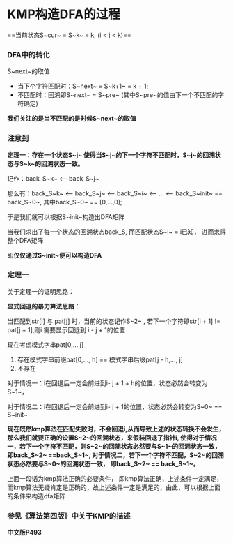 # KMP构造DFA的过程

==当前状态S~cur~ = S~k~ = k, (i < j < k)==

### DFA中的转化

S~next~的取值

- 当下个字符匹配时：S~next~ = S~k+1~ = k + 1;
- 不匹配时：回溯即S~next~ = S~pre~ (其中S~pre~的值由下一个不匹配的字符确定)

**我们关注的是当不匹配的是时候S~next~的取值**

### 注意到

**定理一**：**存在一个状态S~j~ 使得当S~j~的下一个字符不匹配时，S~j~的回溯状态与S~k~的回溯状态一致。**

记作：back_S~k~ <-- back_S~j~

那么有：back_S~k~ <-- back_S~j~ <-- back_S~i~ <-- ... <-- back_S~init~ == back_S~0~, 其中back_S~0~ == [0,...,0];

于是我们就可以根据S~init~构造出DFA矩阵

当我们求出了每一个状态的回溯状态back_S, 而匹配状态S~i~ = i已知， 进而求得整个DFA矩阵

即**仅仅通过S~init~便可以构造DFA**

### 定理一

关于定理一的证明思路：

**显式回退的暴力算法思路**：

当匹配到str[i] 与 pat[j] 时，当前的状态记作S~2~ , 若下一个字符即str[i + 1] != pat[j + 1],则i 需要显示回退到 i - j + 1的位置

现在考虑模式字串pat[0,... j]

1. 存在模式字串前缀pat[0,..., h] == 模式字串后缀pat[j - h,..., j]
2. 不存在

对于情况一：i在回退后一定会前进到i- j + 1 + h的位置，状态必然会转变为S~1~，

对于情况二：i在回退后一定会前进到i- j + 1的位置，状态必然会转变为S~0~ == S~init~

**现在既然kmp算法在匹配失败时，不会回退i,从而导致上述的状态转换不会发生，那么我们就要正确的设置S~2~的回溯状态，来假装回退了指针i, 使得对于情况一，若下一个字符不匹配，则S~2~的回溯状态必然要与S~1~的回溯状态一致，即back_S~2~ ==back_S~1~, 对于情况二，若下一个字符不匹配，S~2~的回溯状态必然要与S~0~的回溯状态一致， 即back_S~2~ == back_S~1~。**

上面一段话为kmp算法正确的必要条件， 即kmp算法正确，上述条件一定满足，而kmp算法无疑肯定是正确的，故上述条件一定是满足的，由此，可以根据上面的条件来构造dfa矩阵

### 参见《算法第四版》中关于KMP的描述

**中文版P493**